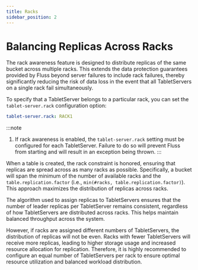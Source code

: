 ```yaml
---
title: Racks
sidebar_position: 2
---
```


# Balancing Replicas Across Racks

The rack awareness feature is designed to distribute replicas of the same bucket across multiple racks. This extends the 
data protection guarantees provided by Fluss beyond server failures to include rack failures, thereby significantly 
reducing the risk of data loss in the event that all TabletServers on a single rack fail simultaneously.

To specify that a TabletServer belongs to a particular rack, you can set the `tablet-server.rack` configuration option:

```yaml title="conf/server.yaml"
tablet-server.rack: RACK1
```

:::note
1. If rack awareness is enabled, the `tablet-server.rack` setting must be configured for each TabletServer. Failure to do so will prevent Fluss from starting and will result in an exception being thrown.
:::

When a table is created, the rack constraint is honored, ensuring that replicas are spread across as many racks as possible. 
Specifically, a bucket will span the minimum of the number of available racks and the `table.replication.factor` (i.e., `min(#racks, table.replication.factor)`).
This approach maximizes the distribution of replicas across racks.

The algorithm used to assign replicas to TabletServers ensures that the number of leader replicas per TabletServer 
remains consistent, regardless of how TabletServers are distributed across racks. This helps maintain balanced throughput 
across the system.

However, if racks are assigned different numbers of TabletServers, the distribution of replicas will not be even. Racks 
with fewer TabletServers will receive more replicas, leading to higher storage usage and increased resource allocation 
for replication. Therefore, it is highly recommended to configure an equal number of TabletServers per rack to ensure 
optimal resource utilization and balanced workload distribution.